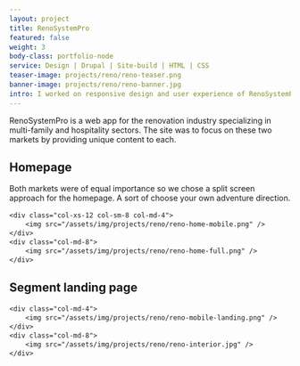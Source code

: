 ```yaml
---
layout: project
title: RenoSystemPro
featured: false
weight: 3
body-class: portfolio-node
service: Design | Drupal | Site-build | HTML | CSS
teaser-image: projects/reno/reno-teaser.png
banner-image: projects/reno/reno-banner.jpg
intro: I worked on responsive design and user experience of RenoSystemPro's new website. A renovation web app focused on the multi-family and hospitality markets.
---
```


RenoSystemPro is a web app for the renovation industry specializing in multi-family and hospitality sectors. The site was to focus on these two markets by providing unique content to each. 


## Homepage

Both markets were of equal importance so we chose a split screen approach for the homepage. A sort of choose your own adventure direction.

<div class="row justify-content-center img-section">

	<div class="col-xs-12 col-sm-8 col-md-4">
		<img src="/assets/img/projects/reno/reno-home-mobile.png" /> 
	</div>
	<div class="col-md-8">
		<img src="/assets/img/projects/reno/reno-home-full.png" />
	</div>
</div>

## Segment landing page
<div class="row img-section">

	<div class="col-md-4">
		<img src="/assets/img/projects/reno/reno-mobile-landing.png" /> 
	</div>
	<div class="col-md-8">
		<img src="/assets/img/projects/reno/reno-interior.jpg" />
	</div>
</div>